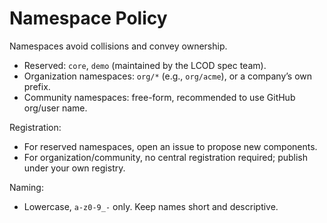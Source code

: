 # Namespace Policy

Namespaces avoid collisions and convey ownership.

- Reserved: `core`, `demo` (maintained by the LCOD spec team).
- Organization namespaces: `org/*` (e.g., `org/acme`), or a company’s own prefix.
- Community namespaces: free-form, recommended to use GitHub org/user name.

Registration:
- For reserved namespaces, open an issue to propose new components.
- For organization/community, no central registration required; publish under your own registry.

Naming:
- Lowercase, `a-z0-9_-` only. Keep names short and descriptive.

